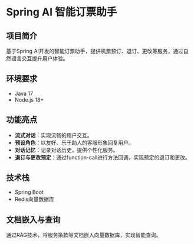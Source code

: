 # Spring AI 智能订票助手

## 项目简介
基于Spring AI开发的智能订票助手，提供机票预订、退订、更改等服务，通过自然语言交互提升用户体验。

## 环境要求
- Java 17
- Node.js 18+

## 功能亮点
- **流式对话**：实现流畅的用户交互。
- **预设角色**：以友好、乐于助人的客服形象回复用户。
- **对话记忆**：记录对话历史，提供个性化服务。
- **退订与更改预定**：通过function-call进行方法回调，实现预定的退订和更改。

## 技术栈
- Spring Boot
- Redis向量数据库


## 文档嵌入与查询
通过RAG技术，将服务条款等文档嵌入向量数据库，实现智能查询。
